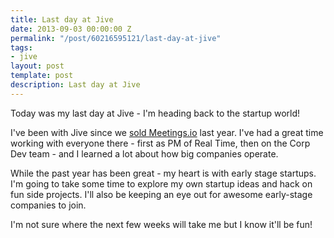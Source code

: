 ```yaml
---
title: Last day at Jive
date: 2013-09-03 00:00:00 Z
permalink: "/post/60216595121/last-day-at-jive"
tags:
- jive
layout: post
template: post
description: Last day at Jive
---
```


Today was my last day at Jive - I'm heading back to the startup world!

I've been with Jive since we [sold Meetings.io](http://blog.randylubin.com/post/35532405132/meetings-io-acquisition) last year. I've had a great time working with everyone there - first as PM of Real Time, then on the Corp Dev team - and I learned a lot about how big companies operate.

While the past year has been great - my heart is with early stage startups. I'm going to take some time to explore my own startup ideas and hack on fun side projects. I'll also be keeping an eye out for awesome early-stage companies to join.

I'm not sure where the next few weeks will take me but I know it'll be fun!